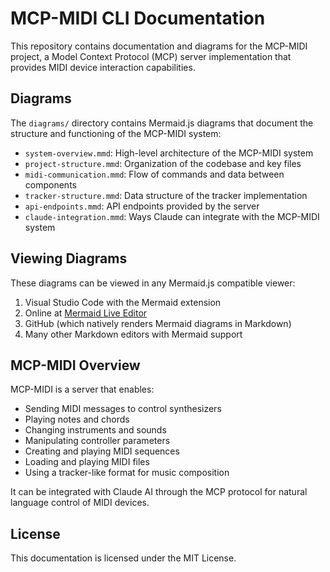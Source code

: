 # MCP-MIDI CLI Documentation

This repository contains documentation and diagrams for the MCP-MIDI project, a Model Context Protocol (MCP) server implementation that provides MIDI device interaction capabilities.

## Diagrams

The `diagrams/` directory contains Mermaid.js diagrams that document the structure and functioning of the MCP-MIDI system:

- `system-overview.mmd`: High-level architecture of the MCP-MIDI system
- `project-structure.mmd`: Organization of the codebase and key files
- `midi-communication.mmd`: Flow of commands and data between components
- `tracker-structure.mmd`: Data structure of the tracker implementation
- `api-endpoints.mmd`: API endpoints provided by the server
- `claude-integration.mmd`: Ways Claude can integrate with the MCP-MIDI system

## Viewing Diagrams

These diagrams can be viewed in any Mermaid.js compatible viewer:

1. Visual Studio Code with the Mermaid extension
2. Online at [Mermaid Live Editor](https://mermaid.live/)
3. GitHub (which natively renders Mermaid diagrams in Markdown)
4. Many other Markdown editors with Mermaid support

## MCP-MIDI Overview

MCP-MIDI is a server that enables:

- Sending MIDI messages to control synthesizers
- Playing notes and chords
- Changing instruments and sounds
- Manipulating controller parameters
- Creating and playing MIDI sequences
- Loading and playing MIDI files
- Using a tracker-like format for music composition

It can be integrated with Claude AI through the MCP protocol for natural language control of MIDI devices.

## License

This documentation is licensed under the MIT License.